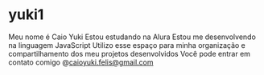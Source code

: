 # yuki1
Meu nome é Caio Yuki
Estou estudando na Alura
Estou me desenvolvendo na linguagem JavaScript
Utilizo esse espaço para minha organização e compartilhamento dos meu projetos desenvolvidos
Você pode entrar em contato comigo
@caioyuki.felis@gmail.com
